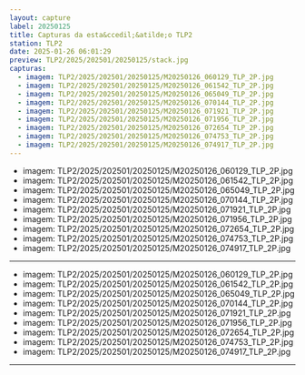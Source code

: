 ```yaml
---
layout: capture
label: 20250125
title: Capturas da esta&ccedil;&atilde;o TLP2
station: TLP2
date: 2025-01-26 06:01:29
preview: TLP2/2025/202501/20250125/stack.jpg
capturas:
  - imagem: TLP2/2025/202501/20250125/M20250126_060129_TLP_2P.jpg
  - imagem: TLP2/2025/202501/20250125/M20250126_061542_TLP_2P.jpg
  - imagem: TLP2/2025/202501/20250125/M20250126_065049_TLP_2P.jpg
  - imagem: TLP2/2025/202501/20250125/M20250126_070144_TLP_2P.jpg
  - imagem: TLP2/2025/202501/20250125/M20250126_071921_TLP_2P.jpg
  - imagem: TLP2/2025/202501/20250125/M20250126_071956_TLP_2P.jpg
  - imagem: TLP2/2025/202501/20250125/M20250126_072654_TLP_2P.jpg
  - imagem: TLP2/2025/202501/20250125/M20250126_074753_TLP_2P.jpg
  - imagem: TLP2/2025/202501/20250125/M20250126_074917_TLP_2P.jpg
---
```

  - imagem: TLP2/2025/202501/20250125/M20250126_060129_TLP_2P.jpg
  - imagem: TLP2/2025/202501/20250125/M20250126_061542_TLP_2P.jpg
  - imagem: TLP2/2025/202501/20250125/M20250126_065049_TLP_2P.jpg
  - imagem: TLP2/2025/202501/20250125/M20250126_070144_TLP_2P.jpg
  - imagem: TLP2/2025/202501/20250125/M20250126_071921_TLP_2P.jpg
  - imagem: TLP2/2025/202501/20250125/M20250126_071956_TLP_2P.jpg
  - imagem: TLP2/2025/202501/20250125/M20250126_072654_TLP_2P.jpg
  - imagem: TLP2/2025/202501/20250125/M20250126_074753_TLP_2P.jpg
  - imagem: TLP2/2025/202501/20250125/M20250126_074917_TLP_2P.jpg
---
  - imagem: TLP2/2025/202501/20250125/M20250126_060129_TLP_2P.jpg
  - imagem: TLP2/2025/202501/20250125/M20250126_061542_TLP_2P.jpg
  - imagem: TLP2/2025/202501/20250125/M20250126_065049_TLP_2P.jpg
  - imagem: TLP2/2025/202501/20250125/M20250126_070144_TLP_2P.jpg
  - imagem: TLP2/2025/202501/20250125/M20250126_071921_TLP_2P.jpg
  - imagem: TLP2/2025/202501/20250125/M20250126_071956_TLP_2P.jpg
  - imagem: TLP2/2025/202501/20250125/M20250126_072654_TLP_2P.jpg
  - imagem: TLP2/2025/202501/20250125/M20250126_074753_TLP_2P.jpg
  - imagem: TLP2/2025/202501/20250125/M20250126_074917_TLP_2P.jpg
---
